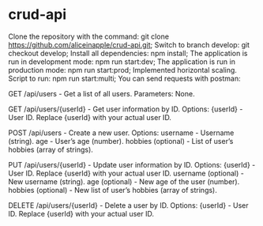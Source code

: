 # crud-api

Clone the repository with the command: git clone https://github.com/aliceinapple/crud-api.git;
Switch to branch develop: git checkout develop;
Install all dependencies: npm install;
The application is run in development mode: npm run start:dev;
The application is run in production mode: npm run start:prod;
Implemented horizontal scaling. Script to run: npm run start:multi;
You can send requests with postman:

GET /api/users - Get a list of all users.
Parameters: None.

GET /api/users/{userId} - Get user information by ID.
Options:
{userId} - User ID. Replace {userId} with your actual user ID.

POST /api/users - Create a new user.
Options:
username - Username (string).
age - User’s age (number).
hobbies (optional) - List of user’s hobbies (array of strings).

PUT /api/users/{userId} - Update user information by ID.
Options:
{userId} - User ID. Replace {userId} with your actual user ID.
username (optional) - New username (string).
age (optional) - New age of the user (number).
hobbies (optional) - New list of user’s hobbies (array of strings).

DELETE /api/users/{userId} - Delete a user by ID.
Options:
{userId} - User ID. Replace {userId} with your actual user ID.
